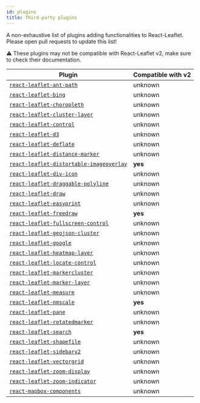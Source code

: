 ```yaml
---
id: plugins
title: Third-party plugins
---
```


A non-exhaustive list of plugins adding functionalities to React-Leaflet. Please
open pull requests to update this list!

⚠️ These plugins may not be compatible with React-Leaflet v2, make sure to check their documentation.

| Plugin                                                                                               | Compatible with v2 |
| ---------------------------------------------------------------------------------------------------- | ------------------ |
| [`react-leaflet-ant-path`](https://www.npmjs.com/package/react-leaflet-ant-path)                     | unknown            |
| [`react-leaflet-bing`](https://www.npmjs.com/package/react-leaflet-bing)                             | unknown            |
| [`react-leaflet-choropleth`](https://www.npmjs.com/package/react-leaflet-choropleth)                 | unknown            |
| [`react-leaflet-cluster-layer`](https://www.npmjs.com/package/react-leaflet-cluster-layer)           | unknown            |
| [`react-leaflet-control`](https://www.npmjs.com/package/react-leaflet-control)                       | unknown            |
| [`react-leaflet-d3`](https://www.npmjs.com/package/react-leaflet-d3)                                 | unknown            |
| [`react-leaflet-deflate`](https://www.npmjs.com/package/react-leaflet-deflate)                       | unknown            |
| [`react-leaflet-distance-marker`](https://www.npmjs.com/package/react-leaflet-distance-marker)       | unknown            |
| [`react-leaflet-distortable-imageoverlay`](https://www.npmjs.com/package/react-leaflet-distortable-imageoverlay)       | **yes**            |
| [`react-leaflet-div-icon`](https://www.npmjs.com/package/react-leaflet-div-icon)                     | unknown            |
| [`react-leaflet-draggable-polyline`](https://www.npmjs.com/package/react-leaflet-draggable-polyline) | unknown            |
| [`react-leaflet-draw`](https://www.npmjs.com/package/react-leaflet-draw)                             | unknown            |
| [`react-leaflet-easyprint`](https://www.npmjs.com/package/react-leaflet-easyprint)                   | unknown            |
| [`react-leaflet-freedraw`](https://www.npmjs.com/package/react-leaflet-freedraw)                     | **yes**            |
| [`react-leaflet-fullscreen-control`](https://www.npmjs.com/package/react-leaflet-fullscreen-control) | unknown            |
| [`react-leaflet-geojson-cluster`](https://www.npmjs.com/package/react-leaflet-geojson-cluster)       | unknown            |
| [`react-leaflet-google`](https://www.npmjs.com/package/react-leaflet-google)                         | unknown            |
| [`react-leaflet-heatmap-layer`](https://www.npmjs.com/package/react-leaflet-heatmap-layer)           | unknown            |
| [`react-leaflet-locate-control`](https://www.npmjs.com/package/react-leaflet-locate-control)         | unknown            |
| [`react-leaflet-markercluster`](https://www.npmjs.com/package/react-leaflet-markercluster)           | unknown            |
| [`react-leaflet-marker-layer`](https://www.npmjs.com/package/react-leaflet-marker-layer)             | unknown            |
| [`react-leaflet-measure`](https://www.npmjs.com/package/react-leaflet-measure)                       | unknown            |
| [`react-leaflet-nmscale`](https://www.npmjs.com/package/@marfle/react-leaflet-nmscale)               | **yes**            |
| [`react-leaflet-pane`](https://www.npmjs.com/package/react-leaflet-pane)                             | unknown            |
| [`react-leaflet-rotatedmarker`](https://www.npmjs.com/package/react-leaflet-rotatedmarker)           | unknown            |
| [`react-leaflet-search`](https://www.npmjs.com/package/react-leaflet-search)                         | **yes**            |
| [`react-leaflet-shapefile`](https://www.npmjs.com/package/react-leaflet-shapefile)                   | unknown            |
| [`react-leaflet-sidebarv2`](https://www.npmjs.com/package/react-leaflet-sidebarv2)                   | unknown            |
| [`react-leaflet-vectorgrid`](https://www.npmjs.com/package/react-leaflet-vectorgrid)                 | unknown            |
| [`react-leaflet-zoom-display`](https://www.npmjs.com/package/react-leaflet-zoom-display)             | unknown            |
| [`react-leaflet-zoom-indicator`](https://www.npmjs.com/package/react-leaflet-zoom-indicator)         | unknown            |
| [`react-mapbox-components`](https://www.npmjs.com/package/react-mapbox-components)                   | unknown            |
